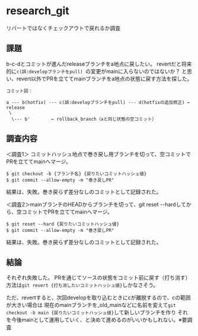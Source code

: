 # research_git
リバートではなくチェックアウトで戻れるか調査

## 課題

b-c-dとコミットが進んだreleaseブランチをa地点に戻したい。
revertだと将来的に`c(誤:developブランチをpull) `の変更がmainに入らないのではないか？
と思い、revert以外でPRを立ててmainブランチをa地点の状態に戻す方法を探した。

```
コミット図：

a --- b(hotfix) --- c(誤:developブランチをpull) --- d(hotfixの追加修正) ← release
 \              
  \--- b'        ← rollback_branch（aと同じ状態の空コミット）
```


## 調査内容

＜調査1＞
コミットハッシュ地点で巻き戻し用ブランチを切って、空コミットでPRを立ててmainへマージ。
```
$ git checkout -b {ブランチ名} {戻りたいコミットハッシュ値}
$ git commit --allow-empty -m "巻き戻しPR"
```
結果は、失敗。巻き戻らず差分なしのコミットとして記録された。


＜調査2＞mainブランチのHEADからブランチを切って、git reset --hardしてから、空コミットでPRを立ててmainへマージ。
```
$ git reset --hard {戻りたいコミットハッシュ値}
$ git commit --allow-empty -m "巻き戻しPR"
```
結果は、失敗。巻き戻らず差分なしのコミットとして記録された。


## 結論

それぞれ失敗した。
PRを通じてソースの状態をコミット前に戻す（打ち消す）方法は`git revert {打ち消したいコミットハッシュ値}`しかなさそう。

ただ、revertすると、次回developを取り込むときにcが離脱するので、cの範囲が大きい場合は
現在のmainブランチを_old_mainなどに名前を変えて`git checkout -b main {戻りたいコミットハッシュ値}`して新しいブランチを作り
それを今後mainとして運用していく、と決めて進めるのがいいかもしれない。※要調査
